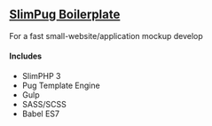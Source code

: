 ## [SlimPug Boilerplate](https://github.com/Kirkhammetz/slimpug)

For a fast small-website/application mockup develop

#### Includes

+ SlimPHP 3
+ Pug Template Engine
+ Gulp
+ SASS/SCSS
+ Babel ES7
